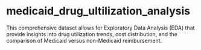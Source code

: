 # medicaid_drug_ultilization_analysis
This comprehensive dataset allows for Exploratory Data Analysis (EDA) that provide insights into drug utilization trends, cost distribution, and the comparison of Medicaid versus non-Medicaid reimbursement.

